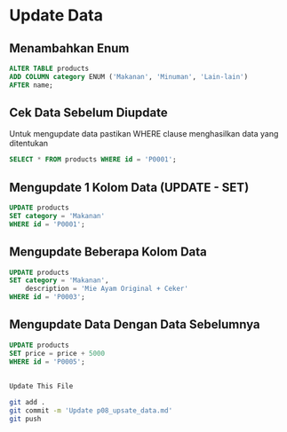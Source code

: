 # Update Data

## Menambahkan Enum
```sql
ALTER TABLE products
ADD COLUMN category ENUM ('Makanan', 'Minuman', 'Lain-lain')
AFTER name;
```

## Cek Data Sebelum Diupdate
Untuk mengupdate data pastikan WHERE clause menghasilkan data yang ditentukan
```sql
SELECT * FROM products WHERE id = 'P0001';
```

## Mengupdate 1 Kolom Data (UPDATE - SET)
```sql
UPDATE products
SET category = 'Makanan'
WHERE id = 'P0001';
```

## Mengupdate Beberapa Kolom Data
```sql
UPDATE products
SET category = 'Makanan',
	description = 'Mie Ayam Original + Ceker'
WHERE id = 'P0003';
```

## Mengupdate Data Dengan Data Sebelumnya
```sql
UPDATE products
SET price = price + 5000
WHERE id = 'P0005';
```

##
```bash
Update This File
```
```bash
git add .
git commit -m 'Update p08_upsate_data.md'
git push

```